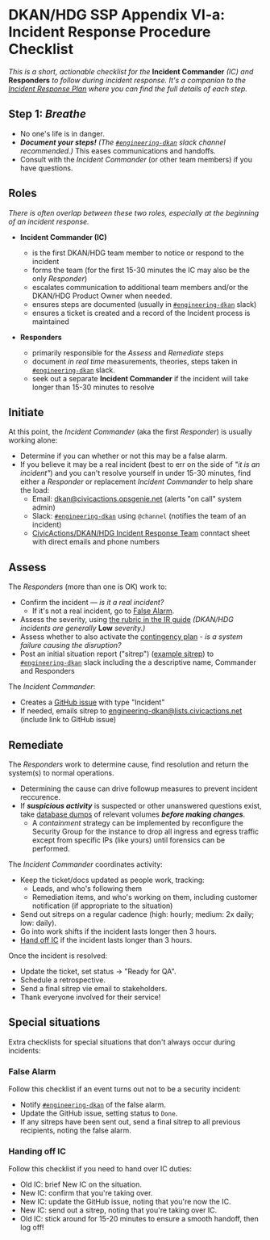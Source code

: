 # DKAN/HDG SSP Appendix VI-a: Incident Response Procedure Checklist

*This is a short, actionable checklist for the* **Incident Commander** *(IC) and* **Responders** *to follow during incident response. It's a companion to the [Incident Response Plan](incident-response-plan.md) where you can find the full details of each step.*

## Step 1: *Breathe*

* No one's life is in danger.
* ***Document your steps!*** *(The [`#engineering-dkan`](https://civicactions.slack.com/messages/engineering-dkan/) slack channel recommended.)* This eases communications and handoffs.
* Consult with the *Incident Commander* (or other team members) if you have questions.

## Roles

*There is often overlap between these two roles, especially at the beginning of an incident response.*

* **Incident Commander (IC)**
   * is the first DKAN/HDG team member to notice or respond to the incident
   * forms the team (for the first 15-30 minutes the IC may also be the only *Responder*)
   * escalates communication to additional team members and/or the DKAN/HDG Product Owner when needed.
   * ensures steps are documented (usually in [`#engineering-dkan`](https://civicactions.slack.com/messages/engineering-dkan/) slack)
   * ensures a ticket is created and a record of the Incident process is maintained

* **Responders**
   * primarily responsible for the *Assess* and *Remediate* steps
   * document *in real time* measurements, theories, steps taken in [`#engineering-dkan`](https://civicactions.slack.com/messages/engineering-dkan/) slack.
   * seek out a separate **Incident Commander** if the incident will take longer than 15-30 minutes to resolve

## Initiate

At this point, the *Incident Commander* (aka the first *Responder*) is usually working alone:

* Determine if you can whether or not this may be a false alarm.
* If you believe it may be a real incident (best to err on the side of *"it is an incident"*) and you can't resolve yourself in under 15-30 minutes, find either a *Responder* or replacement *Incident Commander* to help share the load:
  * Email: [dkan@civicactions.opsgenie.net](mailto:dkan@civicactions.opsgenie.net) (alerts "on call" system admin)
  * Slack: [`#engineering-dkan`](https://civicactions.slack.com/messages/engineering-dkan/) using `@channel` (notifies the team of an incident)
  * [CivicActions/DKAN/HDG Incident Response Team](https://docs.google.com/a/civicactions.net/spreadsheets/d/1kKxnN_A8QNoJLVtD-q5bpZZh4-0_hsziRckQUYcBJCU/edit?usp=sharing) conntact sheet with direct emails and phone numbers

## Assess

The *Responders* (more than one is OK) work to:

* Confirm the incident — *is it a real incident?*
   * If it's not a real incident, go to [False Alarm](#false-alarm).
* Assess the severity, using [the rubric in the IR guide](incident-response-plan.md#incident-severities) *(DKAN/HDG incidents are generally* **Low** *severity.)*
* Assess whether to also activate the [contingency plan](contingency-plan.md) - *is a system failure causing the disruption?*
* Post an initial situation report ("sitrep") ([example sitrep](incident-response-plan.md#assess)) to [`#engineering-dkan`](https://civicactions.slack.com/messages/engineering-dkan/) slack including the a descriptive name, Commander and Responders
   
The *Incident Commander*:

* Creates a [GitHub issue](https://github.com/NuCivic/healthdata/issues) with type "Incident"
* If needed, emails sitrep to [engineering-dkan@lists.civicactions.net](mailto:engineering-dkan@lists.civicactions.net) (include link to GitHub issue)

## Remediate

The *Responders* work to determine cause, find resolution and return the system(s) to normal operations.

* Determining the cause can drive followup measures to prevent incident reccurence.
* If ***suspicious activity*** is suspected or other unanswered questions exist, take [database dumps](https://cloud.acquia.com/app/develop) of relevant volumes ***before making changes***.
  * A *containment* strategy can be implemented by reconfigure the Security Group for the instance to drop all ingress and egress traffic except from specific IPs (like yours) until forensics can be performed.

The *Incident Commander* coordinates activity:

* Keep the ticket/docs updated as people work, tracking:
   * Leads, and who's following them
   * Remediation items, and who's working on them, including customer notification (if appropriate to the situation)
* Send out sitreps on a regular cadence (high: hourly; medium: 2x daily; low: daily).
* Go into work shifts if the incident lasts longer then 3 hours.
* [Hand off IC](#handing-off-ic) if the incident lasts longer than 3 hours.

Once the incident is resolved:

* Update the ticket, set status → "Ready for QA".
* Schedule a retrospective.
* Send a final sitrep vie email to stakeholders.
* Thank everyone involved for their service!

## Special situations

Extra checklists for special situations that don't always occur during incidents:

### False Alarm

Follow this checklist if an event turns out not to be a security incident:

* Notify [`#engineering-dkan`](https://civicactions.slack.com/messages/engineering-dkan/) of the false alarm.
* Update the GitHub issue, setting status to `Done`.
* If any sitreps have been sent out, send a final sitrep to all previous recipients, noting the false alarm.

### Handing off IC

Follow this checklist if you need to hand over IC duties:

* Old IC: brief New IC on the situation.
* New IC: confirm that you're taking over.
* New IC: update the GitHub issue, noting that you're now the IC.
* New IC: send out a sitrep, noting that you're taking over IC.
* Old IC: stick around for 15-20 minutes to ensure a smooth handoff, then log off!

